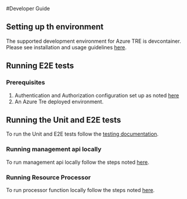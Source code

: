 #Developer Guide

## Setting up th environment

The supported development environment for Azure TRE is devcontainer. Please see installation and usage guidelines [here](dev-environment.md).

## Running E2E tests

### Prerequisites

1. Authentication and Authorization configuration set up as noted [here](auth.md)
1. An Azure Tre deployed environment.

## Running the Unit and E2E tests

To run the Unit and E2E tests follow the [testing documentation](testing.md).

### Running management api locally

To run management api locally follow the steps noted [here](../management_api_app/README.md#).

### Running Resource Processor

To run processor function locally follow the steps noted [here](../processor_function/vm_porter/readme.md).
